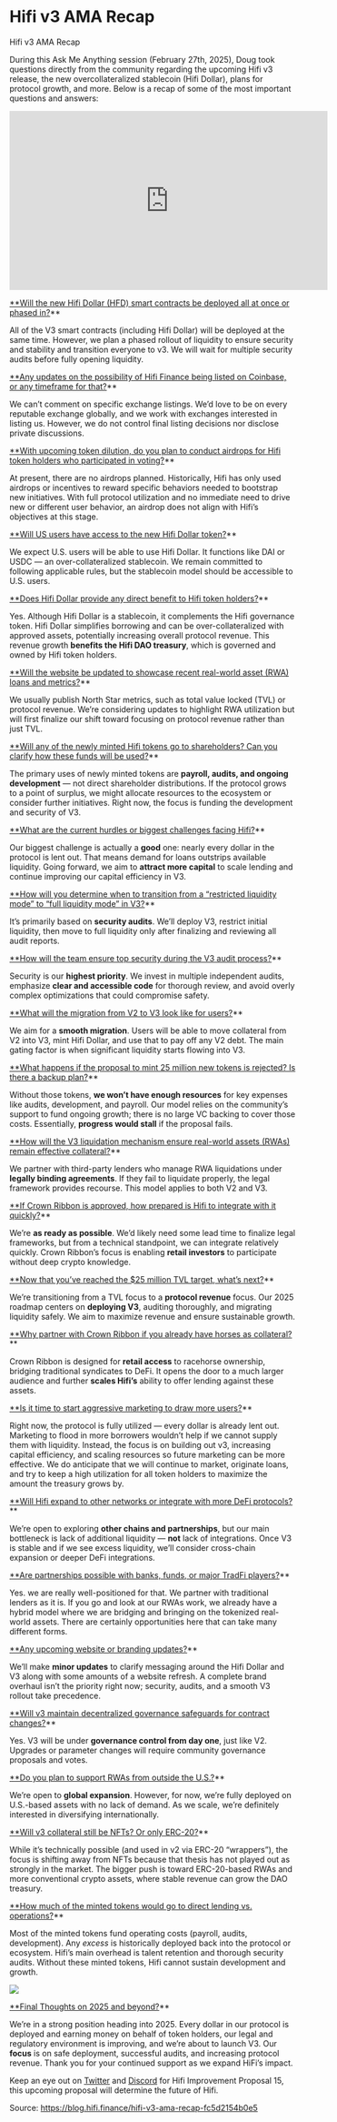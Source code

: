 
# Hifi v3 AMA Recap

Hifi v3 AMA Recap

During this Ask Me Anything session (February 27th, 2025), Doug took questions directly from the community regarding the upcoming Hifi v3 release, the new overcollateralized stablecoin (Hifi Dollar), plans for protocol growth, and more. Below is a recap of some of the most important questions and answers:

<center><iframe width="560" height="315" src="https://www.youtube.com/embed/_2fNe-vCVPw" frameborder="0" allowfullscreen></iframe></center>

[**Will the new Hifi Dollar (HFD) smart contracts be deployed all at once or phased in?](https://www.youtube.com/live/_2fNe-vCVPw?si=8N9GP2LtxYa36GBL&t=342)**

All of the V3 smart contracts (including Hifi Dollar) will be deployed at the same time. However, we plan a phased rollout of liquidity to ensure security and stability and transition everyone to v3. We will wait for multiple security audits before fully opening liquidity.

[**Any updates on the possibility of Hifi Finance being listed on Coinbase, or any timeframe for that?](https://www.youtube.com/live/_2fNe-vCVPw?si=62YjInUwtK-ruEoK&t=400)**

We can’t comment on specific exchange listings. We’d love to be on every reputable exchange globally, and we work with exchanges interested in listing us. However, we do not control final listing decisions nor disclose private discussions.

[**With upcoming token dilution, do you plan to conduct airdrops for Hifi token holders who participated in voting?](https://www.youtube.com/live/_2fNe-vCVPw?si=_3ccPySWEZDofDa0&t=475)**

At present, there are no airdrops planned. Historically, Hifi has only used airdrops or incentives to reward specific behaviors needed to bootstrap new initiatives. With full protocol utilization and no immediate need to drive new or different user behavior, an airdrop does not align with Hifi’s objectives at this stage.

[**Will US users have access to the new Hifi Dollar token?](https://www.youtube.com/live/_2fNe-vCVPw?si=U4Tqld7CCWwk_CLy&t=506)**

We expect U.S. users will be able to use Hifi Dollar. It functions like DAI or USDC — an over-collateralized stablecoin. We remain committed to following applicable rules, but the stablecoin model should be accessible to U.S. users.

[**Does Hifi Dollar provide any direct benefit to Hifi token holders?](https://www.youtube.com/live/_2fNe-vCVPw?si=aveWgfGp85WnCLny&t=600)**

Yes. Although Hifi Dollar is a stablecoin, it complements the Hifi governance token. Hifi Dollar simplifies borrowing and can be over-collateralized with approved assets, potentially increasing overall protocol revenue. This revenue growth **benefits the Hifi DAO treasury**, which is governed and owned by Hifi token holders.

[**Will the website be updated to showcase recent real-world asset (RWA) loans and metrics?](https://www.youtube.com/live/_2fNe-vCVPw?si=H3qpe5XPGapYbG4U&t=789)**

We usually publish North Star metrics, such as total value locked (TVL) or protocol revenue. We’re considering updates to highlight RWA utilization but will first finalize our shift toward focusing on protocol revenue rather than just TVL.

[**Will any of the newly minted Hifi tokens go to shareholders? Can you clarify how these funds will be used?](https://www.youtube.com/live/_2fNe-vCVPw?si=6w23035JpDPbGQG0&t=893)**

The primary uses of newly minted tokens are **payroll, audits, and ongoing development** — not direct shareholder distributions. If the protocol grows to a point of surplus, we might allocate resources to the ecosystem or consider further initiatives. Right now, the focus is funding the development and security of V3.

[**What are the current hurdles or biggest challenges facing Hifi?](https://www.youtube.com/live/_2fNe-vCVPw?si=Y3xHg7Uwz4HOHWOf&t=1020)**

Our biggest challenge is actually a **good** one: nearly every dollar in the protocol is lent out. That means demand for loans outstrips available liquidity. Going forward, we aim to **attract more capital** to scale lending and continue improving our capital efficiency in V3.

[**How will you determine when to transition from a “restricted liquidity mode” to “full liquidity mode” in V3?](https://www.youtube.com/live/_2fNe-vCVPw?si=VfiIumDT-CKsFeTv&t=1163)**

It’s primarily based on **security audits**. We’ll deploy V3, restrict initial liquidity, then move to full liquidity only after finalizing and reviewing all audit reports.

[**How will the team ensure top security during the V3 audit process?](https://www.youtube.com/live/_2fNe-vCVPw?si=HMjzkyrj6l3Y6NzW&t=1191)**

Security is our **highest priority**. We invest in multiple independent audits, emphasize **clear and accessible code** for thorough review, and avoid overly complex optimizations that could compromise safety.

[**What will the migration from V2 to V3 look like for users?](https://www.youtube.com/live/_2fNe-vCVPw?si=BFEouuYhQM1mJWfl&t=1227)**

We aim for a **smooth migration**. Users will be able to move collateral from V2 into V3, mint Hifi Dollar, and use that to pay off any V2 debt. The main gating factor is when significant liquidity starts flowing into V3.

[**What happens if the proposal to mint 25 million new tokens is rejected? Is there a backup plan?](https://www.youtube.com/live/_2fNe-vCVPw?si=Cex6zkfvJjniKyOV&t=1261)**

Without those tokens, **we won’t have enough resources** for key expenses like audits, development, and payroll. Our model relies on the community’s support to fund ongoing growth; there is no large VC backing to cover those costs. Essentially, **progress would stall** if the proposal fails.

[**How will the V3 liquidation mechanism ensure real-world assets (RWAs) remain effective collateral?](https://www.youtube.com/live/_2fNe-vCVPw?si=ZT_2RSSQrxGWRZXu&t=1421)**

We partner with third-party lenders who manage RWA liquidations under **legally binding agreements**. If they fail to liquidate properly, the legal framework provides recourse. This model applies to both V2 and V3.

[**If Crown Ribbon is approved, how prepared is Hifi to integrate with it quickly?](https://www.youtube.com/live/_2fNe-vCVPw?si=O4N1UcsK3q9lLtuI&t=1463)**

We’re **as ready as possible**. We’d likely need some lead time to finalize legal frameworks, but from a technical standpoint, we can integrate relatively quickly. Crown Ribbon’s focus is enabling **retail investors** to participate without deep crypto knowledge.

[**Now that you’ve reached the $25 million TVL target, what’s next?](https://www.youtube.com/live/_2fNe-vCVPw?si=XRfiwjNiAwqD8V-f&t=1634)**

We’re transitioning from a TVL focus to a **protocol revenue** focus. Our 2025 roadmap centers on **deploying V3**, auditing thoroughly, and migrating liquidity safely. We aim to maximize revenue and ensure sustainable growth.

[**Why partner with Crown Ribbon if you already have horses as collateral?](https://www.youtube.com/live/_2fNe-vCVPw?si=3_n9W92gLaeC9aji&t=1685)**

Crown Ribbon is designed for **retail access** to racehorse ownership, bridging traditional syndicates to DeFi. It opens the door to a much larger audience and further **scales Hifi’s** ability to offer lending against these assets.

[**Is it time to start aggressive marketing to draw more users?](https://www.youtube.com/live/_2fNe-vCVPw?si=Z91Ij5QavPHziBzG&t=1761)**

Right now, the protocol is fully utilized — every dollar is already lent out. Marketing to flood in more borrowers wouldn’t help if we cannot supply them with liquidity. Instead, the focus is on building out v3, increasing capital efficiency, and scaling resources so future marketing can be more effective. We do anticipate that we will continue to market, originate loans, and try to keep a high utilization for all token holders to maximize the amount the treasury grows by.

[**Will Hifi expand to other networks or integrate with more DeFi protocols?](https://www.youtube.com/live/_2fNe-vCVPw?si=CKbvPnv1tNE2WhuP&t=2094)**

We’re open to exploring **other chains and partnerships**, but our main bottleneck is lack of additional liquidity — **not** lack of integrations. Once V3 is stable and if we see excess liquidity, we’ll consider cross-chain expansion or deeper DeFi integrations.

[**Are partnerships possible with banks, funds, or major TradFi players?](https://www.youtube.com/live/_2fNe-vCVPw?si=_Ni2rQJ8dkY_iTLB&t=2153)**

Yes. we are really well-positioned for that. We partner with traditional lenders as it is. If you go and look at our RWAs work, we already have a hybrid model where we are bridging and bringing on the tokenized real-world assets. There are certainly opportunities here that can take many different forms.

[**Any upcoming website or branding updates?](https://www.youtube.com/live/_2fNe-vCVPw?si=R899IlVyMASAtC3S&t=2191)**

We’ll make **minor updates** to clarify messaging around the Hifi Dollar and V3 along with some amounts of a website refresh. A complete brand overhaul isn’t the priority right now; security, audits, and a smooth V3 rollout take precedence.

[**Will v3 maintain decentralized governance safeguards for contract changes?](https://www.youtube.com/live/_2fNe-vCVPw?si=QygaAh2yc4abXF8R&t=2259)**

Yes. V3 will be under **governance control from day one**, just like V2. Upgrades or parameter changes will require community governance proposals and votes.

[**Do you plan to support RWAs from outside the U.S.?](https://www.youtube.com/live/_2fNe-vCVPw?si=qMvfDBRpHIH9YgUI&t=2297)**

We’re open to **global expansion**. However, for now, we’re fully deployed on U.S.-based assets with no lack of demand. As we scale, we’re definitely interested in diversifying internationally.

[**Will v3 collateral still be NFTs? Or only ERC-20?](https://www.youtube.com/live/_2fNe-vCVPw?si=jkD3_kLIUrY7LBHL&t=2459)**

While it’s technically possible (and used in v2 via ERC-20 “wrappers”), the focus is shifting away from NFTs because that thesis has not played out as strongly in the market. The bigger push is toward ERC-20-based RWAs and more conventional crypto assets, where stable revenue can grow the DAO treasury.

[**How much of the minted tokens would go to direct lending vs. operations?](https://www.youtube.com/live/_2fNe-vCVPw?si=glPRwdJapYuprU28&t=2949)**

Most of the minted tokens fund operating costs (payroll, audits, development). Any *excess* is historically deployed back into the protocol or ecosystem. Hifi’s main overhead is talent retention and thorough security audits. Without these minted tokens, Hifi cannot sustain development and growth.

![](../images/2025-02-28_hifi-v3-ama-recap/1*Snf-itrOX5pzrghohas7ng.png)

[**Final Thoughts on 2025 and beyond?](https://www.youtube.com/live/_2fNe-vCVPw?si=dtV2PA47WMrzCQMy&t=2875)**

We’re in a strong position heading into 2025. Every dollar in our protocol is deployed and earning money on behalf of token holders, our legal and regulatory environment is improving, and we’re about to launch V3. Our **focus** is on safe deployment, successful audits, and increasing protocol revenue. Thank you for your continued support as we expand HiFi’s impact.

Keep an eye out on [Twitter](https://twitter.com/hififinance) and [Discord](https://discord.com/invite/uGxaCppKSH) for Hifi Improvement Proposal 15, this upcoming proposal will determine the future of Hifi.


Source: https://blog.hifi.finance/hifi-v3-ama-recap-fc5d2154b0e5
